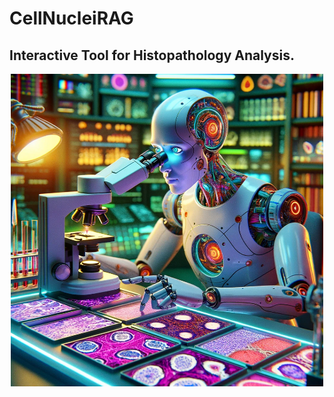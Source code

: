 # CellNucleiRAG
## Interactive Tool for Histopathology Analysis.

<p align="center">
  <img src="CellNucleiRAG/cellnuclei/static/images/ab8e9248-42cb-4013-8512-04e62.pngb7a8edf_large.png" width="500">
</p>
